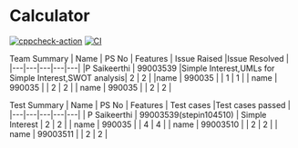 # Calculator
[![cppcheck-action](https://github.com/99003539/Calculator/actions/workflows/c-cpp.yml/badge.svg)](https://github.com/99003539/Calculator/actions/workflows/c-cpp.yml)
[![CI](https://github.com/99003539/Calculator/actions/workflows/ci.yml/badge.svg)](https://github.com/99003539/Calculator/actions/workflows/ci.yml)




Team Summary
| Name  |  PS No |  Features |  Issue Raised  |Issue Resolved   |
|---|---|---|---|---|
|P Saikeerthi   |   99003539 |Simple Interest,UMLs for Simple Interest,SWOT analysis| 2  | 2  |
|name  | 990035  |   | 1  |  1 |
| name  |  990035 |  |  2 |  2 |
| name  |  990035 |  | 2  |  2 |




Test Summary
| Name  |  PS No |  Features |  Test cases  |Test cases passed  |
|---|---|---|---|---|
|  P Saikeerthi |   99003539(stepin104510) | Simple Interest | 2  | 2  |
| name  | 990035  |   | 4 |  4 |
|  name  |  99003510 |   |  2 |  2 |
| name   |  99003511 |   | 2  |  2 |
